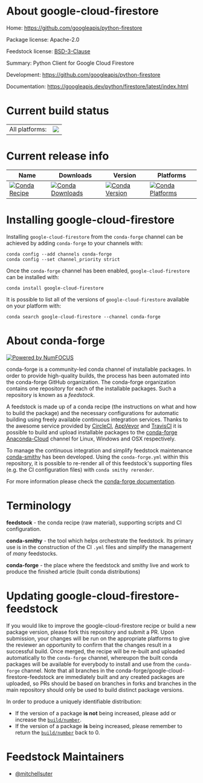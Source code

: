 About google-cloud-firestore
============================

Home: https://github.com/googleapis/python-firestore

Package license: Apache-2.0

Feedstock license: [BSD-3-Clause](https://github.com/conda-forge/google-cloud-firestore-feedstock/blob/master/LICENSE.txt)

Summary: Python Client for Google Cloud Firestore

Development: https://github.com/googleapis/python-firestore

Documentation: https://googleapis.dev/python/firestore/latest/index.html

Current build status
====================


<table><tr><td>All platforms:</td>
    <td>
      <a href="https://dev.azure.com/conda-forge/feedstock-builds/_build/latest?definitionId=13808&branchName=master">
        <img src="https://dev.azure.com/conda-forge/feedstock-builds/_apis/build/status/google-cloud-firestore-feedstock?branchName=master">
      </a>
    </td>
  </tr>
</table>

Current release info
====================

| Name | Downloads | Version | Platforms |
| --- | --- | --- | --- |
| [![Conda Recipe](https://img.shields.io/badge/recipe-google--cloud--firestore-green.svg)](https://anaconda.org/conda-forge/google-cloud-firestore) | [![Conda Downloads](https://img.shields.io/conda/dn/conda-forge/google-cloud-firestore.svg)](https://anaconda.org/conda-forge/google-cloud-firestore) | [![Conda Version](https://img.shields.io/conda/vn/conda-forge/google-cloud-firestore.svg)](https://anaconda.org/conda-forge/google-cloud-firestore) | [![Conda Platforms](https://img.shields.io/conda/pn/conda-forge/google-cloud-firestore.svg)](https://anaconda.org/conda-forge/google-cloud-firestore) |

Installing google-cloud-firestore
=================================

Installing `google-cloud-firestore` from the `conda-forge` channel can be achieved by adding `conda-forge` to your channels with:

```
conda config --add channels conda-forge
conda config --set channel_priority strict
```

Once the `conda-forge` channel has been enabled, `google-cloud-firestore` can be installed with:

```
conda install google-cloud-firestore
```

It is possible to list all of the versions of `google-cloud-firestore` available on your platform with:

```
conda search google-cloud-firestore --channel conda-forge
```


About conda-forge
=================

[![Powered by
NumFOCUS](https://img.shields.io/badge/powered%20by-NumFOCUS-orange.svg?style=flat&colorA=E1523D&colorB=007D8A)](https://numfocus.org)

conda-forge is a community-led conda channel of installable packages.
In order to provide high-quality builds, the process has been automated into the
conda-forge GitHub organization. The conda-forge organization contains one repository
for each of the installable packages. Such a repository is known as a *feedstock*.

A feedstock is made up of a conda recipe (the instructions on what and how to build
the package) and the necessary configurations for automatic building using freely
available continuous integration services. Thanks to the awesome service provided by
[CircleCI](https://circleci.com/), [AppVeyor](https://www.appveyor.com/)
and [TravisCI](https://travis-ci.com/) it is possible to build and upload installable
packages to the [conda-forge](https://anaconda.org/conda-forge)
[Anaconda-Cloud](https://anaconda.org/) channel for Linux, Windows and OSX respectively.

To manage the continuous integration and simplify feedstock maintenance
[conda-smithy](https://github.com/conda-forge/conda-smithy) has been developed.
Using the ``conda-forge.yml`` within this repository, it is possible to re-render all of
this feedstock's supporting files (e.g. the CI configuration files) with ``conda smithy rerender``.

For more information please check the [conda-forge documentation](https://conda-forge.org/docs/).

Terminology
===========

**feedstock** - the conda recipe (raw material), supporting scripts and CI configuration.

**conda-smithy** - the tool which helps orchestrate the feedstock.
                   Its primary use is in the construction of the CI ``.yml`` files
                   and simplify the management of *many* feedstocks.

**conda-forge** - the place where the feedstock and smithy live and work to
                  produce the finished article (built conda distributions)


Updating google-cloud-firestore-feedstock
=========================================

If you would like to improve the google-cloud-firestore recipe or build a new
package version, please fork this repository and submit a PR. Upon submission,
your changes will be run on the appropriate platforms to give the reviewer an
opportunity to confirm that the changes result in a successful build. Once
merged, the recipe will be re-built and uploaded automatically to the
`conda-forge` channel, whereupon the built conda packages will be available for
everybody to install and use from the `conda-forge` channel.
Note that all branches in the conda-forge/google-cloud-firestore-feedstock are
immediately built and any created packages are uploaded, so PRs should be based
on branches in forks and branches in the main repository should only be used to
build distinct package versions.

In order to produce a uniquely identifiable distribution:
 * If the version of a package **is not** being increased, please add or increase
   the [``build/number``](https://docs.conda.io/projects/conda-build/en/latest/resources/define-metadata.html#build-number-and-string).
 * If the version of a package **is** being increased, please remember to return
   the [``build/number``](https://docs.conda.io/projects/conda-build/en/latest/resources/define-metadata.html#build-number-and-string)
   back to 0.

Feedstock Maintainers
=====================

* [@mitchellsuter](https://github.com/mitchellsuter/)

